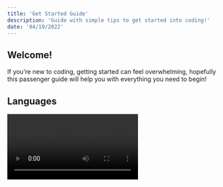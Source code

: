 ```yaml
---
title: 'Get Started Guide'
description: 'Guide with simple tips to get started into coding!'
date: '04/19/2022'
---
```


## Welcome!

If you’re new to coding, getting started can feel overwhelming, hopefully this passenger guide will help you with everything you need to begin!

## Languages

<Video videoId="AmlAiKsiy0o" />

In almost all of the videos, you’ll find me using [Processing](https://processing.org/) or [p5.js](http://p5js.org/). Processing is a software sketchbook and language (built on top of Java) for learning how to code within the context of the visual arts. p5.js is a JavaScript library that comes with a friendly online web editor for creative coding. Both projects are maintained by [The Processing Foundation](https://processingfoundation.org/).

If you are interested in learning web development, p5.js is a way to get started with the very basics of JavaScript which will lead you into doing more with HTML (the markup language the defines the structure of a web page) and CSS (a language that defines the style and look of a web page).

## Tools

<Video videoId="gJa6wri8YNQ" />

For a beginner, I recommend the [p5.js web editor](https://editor.p5js.org/), it’s probably the coding environment the most! You can also explore a downloadable text editor like [Visual Studio Code](https://code.visualstudio.com/). I cover all of these elements in [my 2018 workflow series](/tracks/2018-workflow). If you are using Processing, it comes [with its own development environment](https://processing.org/download)! There are many text editors out there – feel free to use whichever makes your coding experience comfortable!

## Start Learning and Coding!

There are two main tracks you can follow for total and complete beginners.

### Code! Programming with p5.js

<Video videoId="HerCR8bw_GE" />

This track focuses on the fundamentals of computer programming (variables, conditionals, iteration, functions & objects) with JavaScript.

[Full Code! Programming with p5.js Track here](/tracks/code-programming-with-p5-js).

### Learning Processing

<Video videoId="2VLaIr5Ckbs" />

This track was recorded over 10 years ago (!!) but the concepts and syntax remain the same today. It follows the textbook [Learning Processing](http://learningprocessing.com/) to walk you through all the basics of coding in Java with Processing.

[Full Learning Processing Track here.](https://youtube.com/playlist?list=PLzJbM9-DyOZyMZzVda3HaWviHqfPiYN7e).

## Version Control

Working with “version control” software (like [git](https://git-scm.com/)) and collaborating on platforms like [GitHub](https://github.com/) can be a confusing and intimidating experience when you are first beginning! It’s not something you need to learn immediately, you can stick with p5.js and the basics of coding for quite some time first!

When you have some code you want to share or publish online outside of the web editor, you’ll want to consider signing up for a GitHub account and learning the basics of version control. You can use this web site ([all of the source code and content is on GitHub](https://github.com/designsystemsinternational/thecodingtrain.com)) as a place for you to learn!

<Video videoId="BCQHnlnPusY" />

To learn more, take a ride on the [“Git and GitHub for Poets” track](https://youtube.com/playlist?list=PLRqwX-V7Uu6Zu_uqEA6NqhLzKLACwU74X). This series is a primer on version control and the difference between git software and the GitHub website.

The videos in cover terminology like branch, fork, merge, pull, push, and remote. There’s even [a friendly “playground repository”](https://github.com/CodingTrain/Rainbow-Poem) for you to make your first pull request!

<Video videoId="_sLgRBrZh6o" />

You can also learn more about how I integrate git into my workflow in [my 2018 workflow series](/tracks/2018-workflow).
